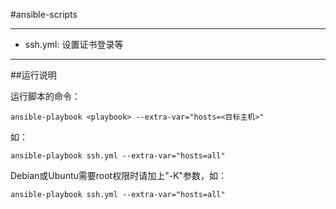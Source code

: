 #ansible-scripts

---
+ ssh.yml: 设置证书登录等

---
##运行说明

运行脚本的命令：

```
ansible-playbook <playbook> --extra-var="hosts=<目标主机>"
```

如：

```
ansible-playbook ssh.yml --extra-var="hosts=all"
```

Debian或Ubuntu需要root权限时请加上"-K"参数，如：

```
ansible-playbook ssh.yml --extra-var="hosts=all"
```
	

